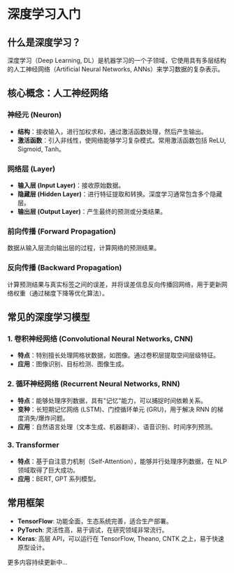 # 深度学习入门

## 什么是深度学习？

深度学习（Deep Learning, DL）是机器学习的一个子领域，它使用具有多层结构的人工神经网络（Artificial Neural Networks, ANNs）来学习数据的复杂表示。

## 核心概念：人工神经网络

### 神经元 (Neuron)

- **结构**：接收输入，进行加权求和，通过激活函数处理，然后产生输出。
- **激活函数**：引入非线性，使网络能够学习复杂模式。常用激活函数包括 ReLU, Sigmoid, Tanh。

### 网络层 (Layer)

- **输入层 (Input Layer)**：接收原始数据。
- **隐藏层 (Hidden Layer)**：进行特征提取和转换。深度学习通常包含多个隐藏层。
- **输出层 (Output Layer)**：产生最终的预测或分类结果。

### 前向传播 (Forward Propagation)

数据从输入层流向输出层的过程，计算网络的预测结果。

### 反向传播 (Backward Propagation)

计算预测结果与真实标签之间的误差，并将误差信息反向传播回网络，用于更新网络权重（通过梯度下降等优化算法）。

## 常见的深度学习模型

### 1. 卷积神经网络 (Convolutional Neural Networks, CNN)

- **特点**：特别擅长处理网格状数据，如图像。通过卷积层提取空间层级特征。
- **应用**：图像识别、目标检测、图像生成。

### 2. 循环神经网络 (Recurrent Neural Networks, RNN)

- **特点**：能够处理序列数据，具有"记忆"能力，可以捕捉时间依赖关系。
- **变种**：长短期记忆网络 (LSTM)、门控循环单元 (GRU)，用于解决 RNN 的梯度消失/爆炸问题。
- **应用**：自然语言处理（文本生成、机器翻译）、语音识别、时间序列预测。

### 3. Transformer

- **特点**：基于自注意力机制（Self-Attention），能够并行处理序列数据，在 NLP 领域取得了巨大成功。
- **应用**：BERT, GPT 系列模型。

## 常用框架

- **TensorFlow**: 功能全面，生态系统完善，适合生产部署。
- **PyTorch**: 灵活性高，易于调试，在研究领域非常流行。
- **Keras**: 高层 API，可以运行在 TensorFlow, Theano, CNTK 之上，易于快速原型设计。

更多内容持续更新中...